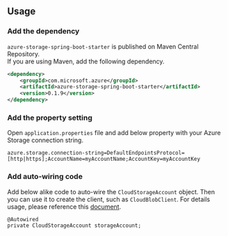 ## Usage

### Add the dependency

`azure-storage-spring-boot-starter` is published on Maven Central Repository.  
If you are using Maven, add the following dependency.  

```xml
<dependency>
    <groupId>com.microsoft.azure</groupId>
    <artifactId>azure-storage-spring-boot-starter</artifactId>
    <version>0.1.9</version>
</dependency>
```

### Add the property setting

Open `application.properties` file and add below property with your Azure Storage connection string.

```
azure.storage.connection-string=DefaultEndpointsProtocol=[http|https];AccountName=myAccountName;AccountKey=myAccountKey
```

### Add auto-wiring code

Add below alike code to auto-wire the `CloudStorageAccount` object. Then you can use it to create the client, such as `CloudBlobClient`. For details usage, please reference this [document](https://docs.microsoft.com/en-us/azure/storage/storage-java-how-to-use-blob-storage).

```
@Autowired
private CloudStorageAccount storageAccount;
```

